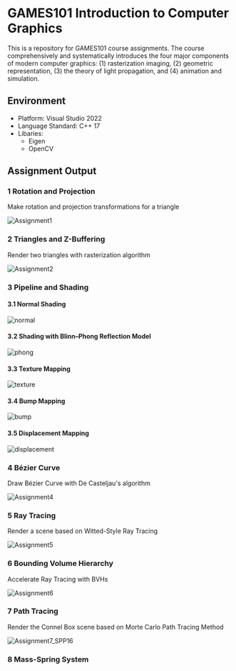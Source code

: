 # GAMES101 Introduction to Computer Graphics
This is a repository for GAMES101 course assignments. The course comprehensively and systematically introduces the four major components of modern computer graphics: (1) rasterization imaging, (2) geometric representation, (3) the theory of light propagation, and (4) animation and simulation.

## Environment
* Platform: Visual Studio 2022
* Language Standard: C++ 17
* Libaries:
  * Eigen
  * OpenCV

## Assignment Output

### 1 Rotation and Projection
Make rotation and projection transformations for a triangle

![Assignment1](https://github.com/lanwenzhang/GAMES101-Introduction-to-Computer-Graphics/assets/86000552/97174f80-3f74-48a6-b6e5-65d5f14f91b3)

### 2 Triangles and Z-Buffering
Render two triangles with rasterization algorithm

![Assignment2](https://github.com/lanwenzhang/GAMES101-Introduction-to-Computer-Graphics/assets/86000552/2cc65d94-0516-41b3-9286-8d4628bad13a)

### 3 Pipeline and Shading
#### 3.1 Normal Shading

![normal](https://github.com/lanwenzhang/GAMES101-Introduction-to-Computer-Graphics/assets/86000552/db3fa395-7b12-4dd1-bc62-fe5456dfd67a)

#### 3.2 Shading with Blinn–Phong Reflection Model

![phong](https://github.com/lanwenzhang/GAMES101-Introduction-to-Computer-Graphics/assets/86000552/eb71224f-b140-4958-aba9-4b44d642b970)

#### 3.3 Texture Mapping

![texture](https://github.com/lanwenzhang/GAMES101-Introduction-to-Computer-Graphics/assets/86000552/5b77f4be-510c-4852-ae5d-38931f5be3d1)

#### 3.4 Bump Mapping

![bump](https://github.com/lanwenzhang/GAMES101-Introduction-to-Computer-Graphics/assets/86000552/182d84be-efc6-473c-90dd-408f0ca924b9)

#### 3.5 Displacement Mapping

![displacement](https://github.com/lanwenzhang/GAMES101-Introduction-to-Computer-Graphics/assets/86000552/161880de-5b78-4a1d-9c69-ef3646e2fcea)


### 4 Bézier Curve

Draw Bézier Curve with De Casteljau's algorithm

![Assignment4](https://github.com/lanwenzhang/GAMES101-Introduction-to-Computer-Graphics/assets/86000552/03c7c715-b697-4c9c-bf6d-88b04438343c)

### 5 Ray Tracing

Render a scene based on Witted-Style Ray Tracing

![Assignment5](https://github.com/lanwenzhang/GAMES101-Introduction-to-Computer-Graphics/assets/86000552/24fd2c6c-d89c-4ead-a893-ee7198c0255b)

### 6 Bounding Volume Hierarchy

Accelerate Ray Tracing with BVHs

![Assignment6](https://github.com/lanwenzhang/GAMES101-Introduction-to-Computer-Graphics/assets/86000552/78d6a042-f2a4-4a51-bfaa-d619429be366)

### 7 Path Tracing

Render the Connel Box scene based on Morte Carlo Path Tracing Method

![Assignment7_SPP16](https://github.com/lanwenzhang/GAMES101-Introduction-to-Computer-Graphics/assets/86000552/ff5b987c-e309-4ce5-9588-dbc92e3dbd73)

### 8 Mass-Spring System
